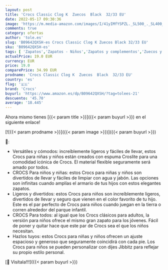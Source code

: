 ```yaml
---
layout: post
title: 'Crocs Classic Clog K  Zuecos  Black  32/33 EU'
date: 2022-05-17 09:30:36
image: 'https://m.media-amazon.com/images/I/41yIMfYSPZL._SL500_._SL400_.jpg'
comments: true
category: ofertas
author: 'tole.es'
slug: 'B09642QXSH-es Crocs Classic Clog K Zuecos Black 32/33 EU'
sku: 'B09642QXSH-es'
tags: [ 'Zapatos','Zapatos - Niños','Zapatos y complementos','Zuecos y mules para niño','crocs','zuecos','🇪🇸', ]
actualPrice: 19.0 EUR
currency: EUR
price: 19.0
comparePrice: 34.99 EUR
prodname: 'Crocs Classic Clog K  Zuecos  Black  32/33 EU'
country: 'es'
flag: '🇪🇸'
brand: 'Crocs'
buyurl: 'https://www.amazon.es/dp/B09642QXSH/?tag=tolees-21'
descuento: '45.70'
average: '18.445'
---
```


Ahora mismo tienes [{{< param title >}}]({{< param buyurl >}}) en el siguiente enlace!

[![{{< param prodname >}}]({{< param image >}})]({{< param buyurl >}})

🔎:

- Versátiles y cómodos: increíblemente ligeros y fáciles de llevar, estos Crocs para niñas y niños están creados con espuma Croslite para una comodidad icónica de Crocs. El material flexible seguramente será amado por todos.
- CROCS Para niños y niñas: estos Crocs para niñas y niños son divertidos de llevar y fáciles de limpiar con agua y jabón. Las opciones son infinitas cuando amplías el armario de tus hijos con estos elegantes zapatos.
- Ligeros y divertidos: estos Crocs para niños son increíblemente ligeros, divertidos de llevar y seguro que vienen en el color favorito de tu hijo. Este es el par perfecto de Crocs para niños cuando juegan en la tierra o corren alrededor del parque infantil.
- CROCS Para todos: al igual que los Crocs clásicos para adultos, la versión para niños ofrece el mismo gran zapato para los jóvenes. Fácil de poner y quitar hace que este par de Crocs sea el que los niños necesitan.
- Hazlos tuyos: estos Crocs para niñas y niños ofrecen un ajuste espacioso y generoso que seguramente coincidirá con cada pie. Los Crocs para niños se pueden personalizar con dijes Jibbitz para reflejar su propio estilo personal.

[🛒 Visítala!!!]({{< param buyurl >}})

